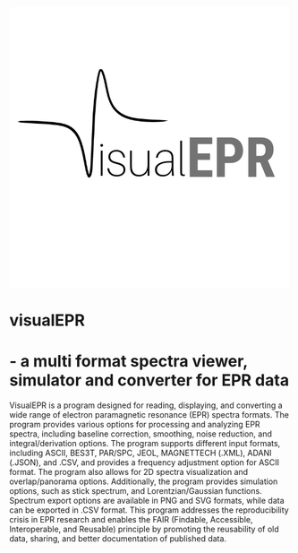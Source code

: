 ![alt text](https://github.com/DSakicLab/visualEPR/blob/main/VisualEPRlogo.png?raw=true)

# visualEPR
# - a multi format spectra viewer, simulator and converter for EPR data

VisualEPR is a program designed for reading, displaying, and converting a wide range of electron paramagnetic resonance (EPR) spectra formats. The program provides various options for processing and analyzing EPR spectra, including baseline correction, smoothing, noise reduction, and integral/derivation options. The program supports different input formats, including ASCII, BES3T, PAR/SPC, JEOL, MAGNETTECH (.XML), ADANI (.JSON), and .CSV, and provides a frequency adjustment option for ASCII format. The program also allows for 2D spectra visualization and overlap/panorama options. Additionally, the program provides simulation options, such as stick spectrum, and Lorentzian/Gaussian functions. Spectrum export options are available in PNG and SVG formats, while data can be exported in .CSV format. This program addresses the reproducibility crisis in EPR research and enables the FAIR (Findable, Accessible, Interoperable, and Reusable) principle by promoting the reusability of old data, sharing, and better documentation of published data.

